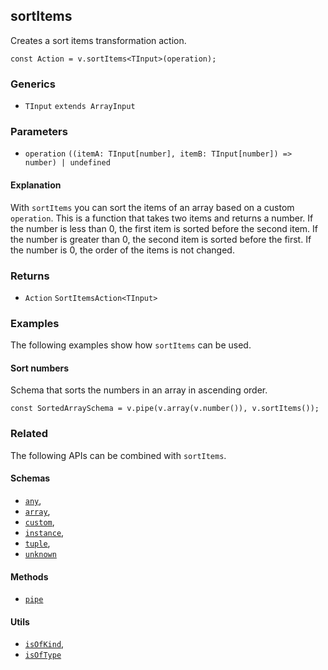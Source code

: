 sortItems
---------

Creates a sort items transformation action.

    const Action = v.sortItems<TInput>(operation);
    

### Generics

*   `TInput` `extends ArrayInput`

### Parameters

*   `operation` `((itemA: TInput[number], itemB: TInput[number]) => number) | undefined`

#### Explanation

With `sortItems` you can sort the items of an array based on a custom `operation`. This is a function that takes two items and returns a number. If the number is less than 0, the first item is sorted before the second item. If the number is greater than 0, the second item is sorted before the first. If the number is 0, the order of the items is not changed.

### Returns

*   `Action` `SortItemsAction<TInput>`

### Examples

The following examples show how `sortItems` can be used.

#### Sort numbers

Schema that sorts the numbers in an array in ascending order.

    const SortedArraySchema = v.pipe(v.array(v.number()), v.sortItems());
    

### Related

The following APIs can be combined with `sortItems`.

#### Schemas

*   [`any`](any.md),
*   [`array`](array.md),
*   [`custom`](custom.md),
*   [`instance`](instance.md),
*   [`tuple`](tuple.md),
*   [`unknown`](unknown.md)

#### Methods

*   [`pipe`](pipe.md)

#### Utils

*   [`isOfKind`](isOfKind.md),
*   [`isOfType`](isOfType.md)